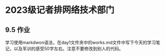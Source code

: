 # 2023级记者排网络技术部门

## 9.5 作业

学习使用markdwon语法，在day1文件夹中的works.md文件中写下今天的学习笔记，以及军训的感受50字左右。注意不要修改到别人的代码。

